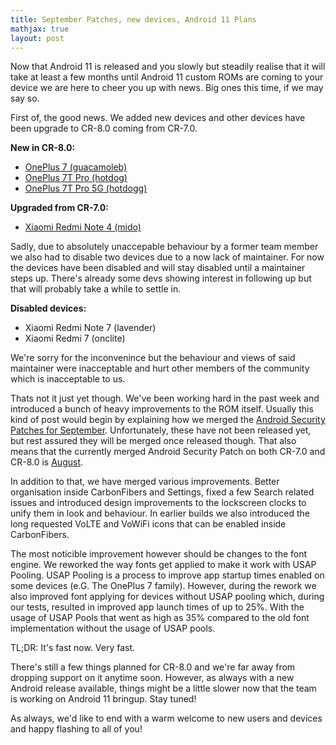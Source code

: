 ```yaml
---
title: September Patches, new devices, Android 11 Plans
mathjax: true
layout: post
---
```


Now that Android 11 is released and you slowly but steadily realise that it will take at least a few months until Android 11 custom ROMs are coming to your device we are here to cheer you up with news. Big ones this time, if we may say so.

First of, the good news. We added new devices and other devices have been upgrade to CR-8.0 coming from CR-7.0.

**New in CR-8.0:**
* [OnePlus 7 (guacamoleb)](https://get.carbonrom.org/device-guacamoleb.html)
* [OnePlus 7T Pro (hotdog)](https://get.carbonrom.org/device-hotdog.html)
* [OnePlus 7T Pro 5G (hotdogg)](https://get.carbonrom.org/device-hotdogg.html)

**Upgraded from CR-7.0:**
* [Xiaomi Redmi Note 4 (mido)](https://get.carbonrom.org/device-mido.html)

Sadly, due to absolutely unaccepable behaviour by a former team member we also had to disable two devices due to a now lack of maintainer.
For now the devices have been disabled and will stay disabled until a maintainer steps up. There's already some devs showing interest in following up but that will probably take a while to settle in.

**Disabled devices:**
* Xiaomi Redmi Note 7 (lavender)
* Xiaomi Redmi 7 (onclite)

We're sorry for the inconvenince but the behaviour and views of said maintainer were inacceptable and hurt other members of the community which is inacceptable to us.

Thats not it just yet though. We've been working hard in the past week and introduced a bunch of heavy improvements to the ROM itself. Usually this kind of post would begin by explaining how we merged the [Android Security Patches for September](https://source.android.com/security/bulletin/2020-09-01). Unfortunately, these have not been released yet, but rest assured they will be merged once released though. That also means that the currently merged Android Security Patch on both CR-7.0 and CR-8.0 is [August](https://source.android.com/security/bulletin/2020-08-01).

In addition to that, we have merged various improvements. Better organisation inside CarbonFibers and Settings, fixed a few Search related issues and introduced design improvements to the lockscreen clocks to unify them in look and behaviour. In earlier builds we also introduced the long requested VoLTE and VoWiFi icons that can be enabled inside CarbonFibers.

The most noticible improvement however should be changes to the font engine. We reworked the way fonts get applied to make it work with USAP Pooling. USAP Pooling is a process to improve app startup times enabled on some devices (e.G. The OnePlus 7 family). However, during the rework we also improved font applying for devices without USAP pooling which, during our tests, resulted in improved app launch times of up to 25%. With the usage of USAP Pools that went as high as 35% compared to the old font implementation without the usage of USAP pools.

TL;DR: It's fast now. Very fast.

There's still a few things planned for CR-8.0 and we're far away from dropping support on it anytime soon. However, as always with a new Android release available, things might be a little slower now that the team is working on Android 11 bringup. Stay tuned!

As always, we'd like to end with a warm welcome to new users and devices and happy flashing to all of you!